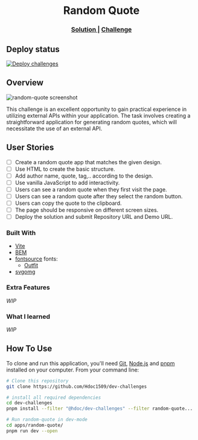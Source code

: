 <h1 align="center">Random Quote</h1>

<div align="center">
  <h3>
    <a href="https://hdoc1509.github.io/dev-challenges/random-quote/">
      Solution
    </a>
    <span> | </span>
    <a href="https://devchallenges.io/challenge/random-quote">
      Challenge
    </a>
  </h3>
</div>

## Deploy status

[![Deploy challenges][deploy-status]][deploy-url]

## Overview

<!-- TODO: Update screenshot once project has completed -->

![random-quote screenshot][screenshot-url]

This challenge is an excellent opportunity to gain practical experience in
utilizing external APIs within your application. The task involves creating a
straightforward application for generating random quotes, which will necessitate
the use of an external API.

## User Stories

- [ ] Create a random quote app that matches the given design.
- [ ] Use HTML to create the basic structure.
- [ ] Add author name, quote, tag,.. according to the design.
- [ ] Use vanilla JavaScript to add interactivity.
- [ ] Users can see a random quote when they first visit the page.
- [ ] Users can see a random quote after they select the random button.
- [ ] Users can copy the quote to the clipboard.
- [ ] The page should be responsive on different screen sizes.
- [ ] Deploy the solution and submit Repository URL and Demo URL.

### Built With

- [Vite](https://vitejs.dev/)
- [BEM](https://getbem.com/)
- [fontsource](https://fontsource.org/) fonts:
  - [Outfit](https://fontsource.org/fonts/outfit)
- [svgomg](https://svgomg.net/)

### Extra Features

_WIP_

### What I learned

_WIP_

## How To Use

To clone and run this application, you'll need [Git](https://git-scm.com),
[Node.js](https://nodejs.org/en/download/) and
[pnpm](https://pnpm.io/installation) installed on your computer. From your
command line:

```bash
# Clone this repository
git clone https://github.com/Hdoc1509/dev-challenges

# install all required dependencies
cd dev-challenges
pnpm install --filter "@hdoc/dev-challenges" --filter random-quote...

# Run random-quote in dev-mode
cd apps/random-quote/
pnpm run dev --open
```

[deploy-status]: https://github.com/Hdoc1509/dev-challenges/actions/workflows/deploy.yml/badge.svg
[deploy-url]: https://github.com/Hdoc1509/dev-challenges/actions/workflows/deploy.yml
[screenshot-url]: https://user-images.githubusercontent.com/16707738/92399059-5716eb00-f132-11ea-8b14-bcacdc8ec97b.png
